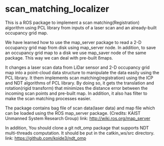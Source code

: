 # scan_matching_localizer


This is a ROS package to implement a scan matching(Registration) algorithm using PCL library from inputs of a laser scan and an already-built occupancy grid map. 

We have learned how to use the map_server package to read a 2-D occupancy grid map from disk
using map_server node. In addition, to save an occupancy grid map to a disk we use map_saver
node of the same package. This way we can deal with pre-built ßmaps.

It changes a laser scan data from LiDar sensor and 2-D occupancy grid map into a point-cloud data structure to manipulate the data easily using the PCL library. 
It them implements scan matching(registration) using the ICP and NDT algorithms of PCL library. By doing so, it gets the translation and rotation(rigid transform) that minimizes the distance error between the incoming scan points and pre-built map. In addition, it also has filter to make the scan matching processes easier.

The package contains bag file of scan data(laser data) and map file which can be loaded using the ROS map_server package. (Credits: KAIST Unmanned System Research Group)
link: http://wiki.ros.org/map_server

In addition, You should clone a git ndt_omp package that supports NDT multi-threads computation. It should be put in the catkin_ws/src directory. 
link: https://github.com/koide3/ndt_omp 



